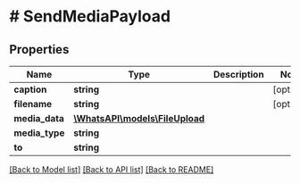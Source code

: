 # # SendMediaPayload

## Properties

Name | Type | Description | Notes
------------ | ------------- | ------------- | -------------
**caption** | **string** |  | [optional]
**filename** | **string** |  | [optional]
**media_data** | [**\WhatsAPI\models\FileUpload**](FileUpload.md) |  |
**media_type** | **string** |  |
**to** | **string** |  |

[[Back to Model list]](../../README.md#models) [[Back to API list]](../../README.md#endpoints) [[Back to README]](../../README.md)
